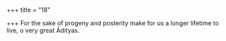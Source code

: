 +++
title = "18"

+++
For the sake of progeny and posterity make for us a longer lifetime  to live,
o very great Ādityas.